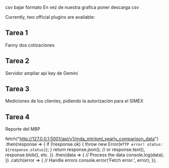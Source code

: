 csv bajar formato
En vez de nuestra grafica poner descarga csv

Currently, two official plugins are available:

## Tarea 1 
Fanny
dos cotizaciones
## Tarea 2
Servidor ampliar
api key de Gemini
## Tarea 3
Mediciones de los clientes, pidiendo la autorización para el SIMEX
## Tarea 4
Reporte del MBP


fetch("http://127.0.0.1:5001/api/v1/mda_mtr/pml_yearly_comparison_data")
  .then(response => {
    if (!response.ok) {
      throw new Error(`HTTP error! status: ${response.status}`);
    }
    return response.json(); // or response.text(), response.blob(), etc.
  })
  .then(data => {
    // Process the data
    console.log(data);
  })
  .catch(error => {
    // Handle errors
    console.error('Fetch error:', error);
  });